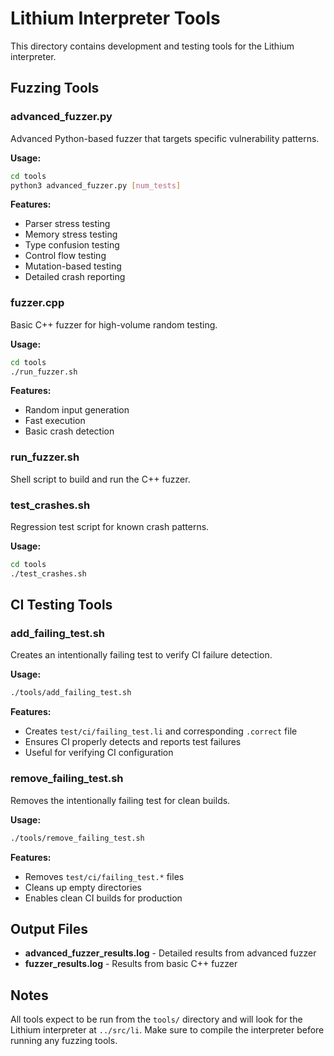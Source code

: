 # Lithium Interpreter Tools

This directory contains development and testing tools for the Lithium interpreter.

## Fuzzing Tools

### advanced_fuzzer.py
Advanced Python-based fuzzer that targets specific vulnerability patterns.

**Usage:**
```bash
cd tools
python3 advanced_fuzzer.py [num_tests]
```

**Features:**
- Parser stress testing
- Memory stress testing 
- Type confusion testing
- Control flow testing
- Mutation-based testing
- Detailed crash reporting

### fuzzer.cpp
Basic C++ fuzzer for high-volume random testing.

**Usage:**
```bash
cd tools
./run_fuzzer.sh
```

**Features:**
- Random input generation
- Fast execution
- Basic crash detection

### run_fuzzer.sh
Shell script to build and run the C++ fuzzer.

### test_crashes.sh
Regression test script for known crash patterns.

**Usage:**
```bash
cd tools
./test_crashes.sh
```

## CI Testing Tools

### add_failing_test.sh
Creates an intentionally failing test to verify CI failure detection.

**Usage:**
```bash
./tools/add_failing_test.sh
```

**Features:**
- Creates `test/ci/failing_test.li` and corresponding `.correct` file
- Ensures CI properly detects and reports test failures
- Useful for verifying CI configuration

### remove_failing_test.sh
Removes the intentionally failing test for clean builds.

**Usage:**
```bash
./tools/remove_failing_test.sh
```

**Features:**
- Removes `test/ci/failing_test.*` files
- Cleans up empty directories
- Enables clean CI builds for production

## Output Files

- **advanced_fuzzer_results.log** - Detailed results from advanced fuzzer
- **fuzzer_results.log** - Results from basic C++ fuzzer

## Notes

All tools expect to be run from the `tools/` directory and will look for the Lithium interpreter at `../src/li`. Make sure to compile the interpreter before running any fuzzing tools.
